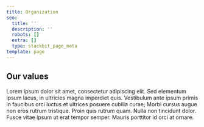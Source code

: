 ```yaml
---
title: Organization
seo:
  title: ''
  description: ''
  robots: []
  extra: []
  type: stackbit_page_meta
template: page
---
```

## Our values

Lorem ipsum dolor sit amet, consectetur adipiscing elit. Sed elementum ipsum lacus, in ultricies magna imperdiet quis. Vestibulum ante ipsum primis in faucibus orci luctus et ultrices posuere cubilia curae; Morbi cursus augue non eros rutrum tristique. Proin quis rutrum quam. Nulla non tincidunt dolor. Fusce vitae ipsum ut erat tempor semper. Mauris porttitor id orci at ornare.
